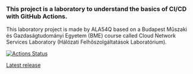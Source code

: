### This project is a laboratory to understand the basics of CI/CD with GitHub Actions.

This laboratory project is made by ALA54Q based on a Budapest Műszaki és Gazdaságtudományi Egyetem (BME) course called Cloud Network Services Laboratory (Hálózati Felhőszolgáltatások Laboratórium).

[![Actions Status](https://github.com/talmos723/cicd/workflows/Test,%20build%20and%20release/badge.svg)](https://github.com/talmos723/cicd/actions)

[Latest release](https://github.com/talmos723/cicd/releases/tag/latest)
